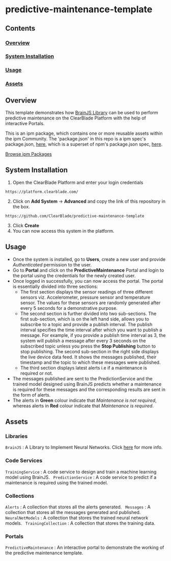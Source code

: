 # predictive-maintenance-template

## Contents

### [Overview](#overview-1)
### [System Installation](#system-installation)
### [Usage](#usage-1)
### [Assets](#assets-1)

## Overview

This template demonstrates how [BrainJS Library](https://github.com/ClearBlade/brain-js) can be used to perform predictive maintenance on the ClearBlade Platform with the help of interactive Portals.

This is an ipm package, which contains one or more reusable assets within the ipm Community. The 'package.json' in this repo is a ipm spec's package.json, [here](https://docs.clearblade.com/v/3/6-ipm/spec), which is a superset of npm's package.json spec, [here](https://docs.npmjs.com/files/package.json).

[Browse ipm Packages](https://ipm.clearblade.com)

## System Installation

1. Open the ClearBlade Platform and enter your login credentials
```
https://platform.clearblade.com/
```
2. Click on **Add System** -> **Advanced** and copy the link of this repository in the box.
```
https://github.com/ClearBlade/predictive-maintenance-template
```
3. Click **Create**
4. You can now access this system in the platform.

## Usage
- Once the system is installed, go to **Users**, create a new user and provide *Authenticated* permission to the user.
- Go to **Portal** and click on the **PredictiveMaintenance** Portal and login to the portal using the credentials for the newly created user.
- Once logged in successfully, you can now access the portal. The portal is essentially divided into three sections:
  - The first section displays the sensor readings of three different sensors viz. Accelerometer, pressure sensor and temperature sensor. The values for these sensors are randomly generated after every 5 seconds for a demonstrative purpose.
  - The second section is further divided into two sub-sections. The first sub-section, which is on the left hand side, allows you to subscribe to a topic and provide a publish interval. The publish interval specifies the time interval after which you want to publish a message. For example, if you provide a publish time interval as 3, the system will publish a message after every 3 seconds on the subscribed topic unless you press the **Stop Publishing** button to stop publishing. The second sub-section in the right side displays the live device data feed. It shows the messages published, their timestamp and the topic to which these messages were published.
  - The third section displays latest alerts i.e if a maintenance is required or not.
- The messages published are sent to the PredictionService and the trained model designed using BrainJS predicts whether a maintenance is required for these messages and the corresponding results are sent in the form of alerts. 
- The alerts in **Green** colour indicate that *Maintenance is not required*, whereas alerts in **Red** colour indicate that *Maintenance is required*.

## Assets

### Libraries 

``` BrainJS ``` : A Library to Implement Neural Networks. Click [here](https://github.com/ClearBlade/brain-js) for more info.

### Code Services

``` TrainingService ``` : A code service to design and train a machine learning model using BrainJS.
``` PredictionService``` : A code service to predict if a maintenance is required using the trained model.

### Collections

``` Alerts ``` : A collection that stores all the alerts generated.
``` Messages``` : A collection that stores all the messages generated and published.
``` NeuralNetModels``` : A collection that stores the trained neural network models.
``` TrainingCollection``` : A collection that stores the training data.

### Portals

``` PredictiveMaintenance ``` : An interactive portal to demonstrate the working of the predictive maintenance template.
